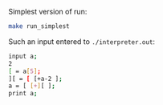 Simplest version of run:

```bash
make run_simplest
```

Such an input entered to `./interpreter.out`:
```sh
input a;
2
[ = a[5];
][ = [ [+a-2 ];
a = [ [+][ ];
print a;
```
